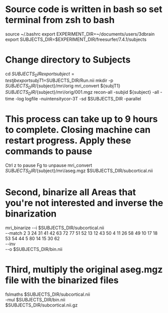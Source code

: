 # Source code is written in bash so set terminal from zsh to bash
source ~/.bashrc
export EXPERIMENT_DIR=~/documents/users/3dbrain
export SUBJECTS_DIR=$EXPERIMENT_DIR/freesurfer/7.4.1/subjects
# Change directory to Subjects
cd $SUBJECTS_DIR
export subject=testjb
export subjT1=$SUBJECTS_DIR/Run.nii
mkdir -p $SUBJECTS_DIR/${subject}/mri/orig
mri_convert ${subjT1} $SUBJECTS_DIR/${subject}/mri/orig/001.mgz
recon-all -subjid ${subject} -all -time -log logfile -nuintensitycor-3T -sd $SUBJECTS_DIR -parallel
# This process can take up to 9 hours to complete. Closing machine can restart progress. Apply these commands to pause
Ctrl z to pause
Fg to unpause
mri_convert $SUBJECTS_DIR/${subject}/mri/aseg.mgz $SUBJECTS_DIR/subcortical.nii
# Second, binarize all Areas that you're not interested and inverse the binarization
mri_binarize --i $SUBJECTS_DIR/subcortical.nii \
             --match 2 3 24 31 41 42 63 72 77 51 52 13 12 43 50 4 11 26 58 49 10 17 18 53 54 44 5 80 14 15 30 62 \
             --inv \
             --o $SUBJECTS_DIR/bin.nii
# Third, multiply the original aseg.mgz file with the binarized files
fslmaths $SUBJECTS_DIR/subcortical.nii \
         -mul $SUBJECTS_DIR/bin.nii \
         $SUBJECTS_DIR/subcortical.nii.gz


